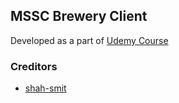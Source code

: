 ## MSSC Brewery Client
Developed as a part of [Udemy Course](https://udemy.com/course/spring-boot-microservices-with-spring-cloud-beginner-to-guru)

### Creditors

- [shah-smit](@shah-smit)

